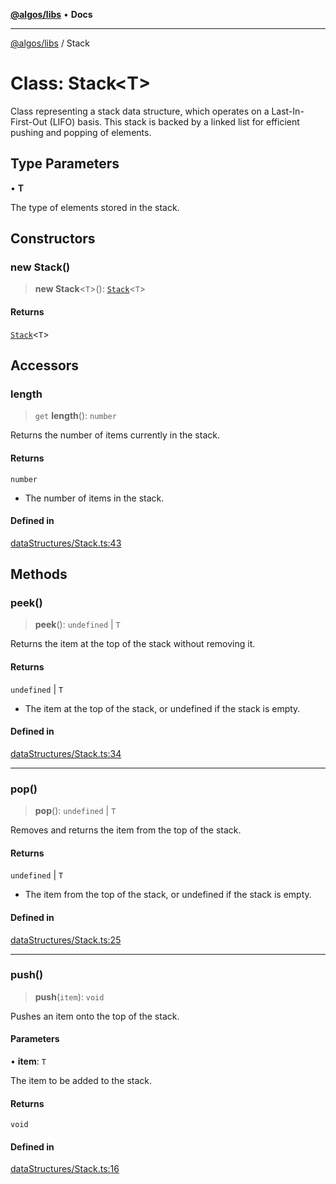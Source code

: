 [**@algos/libs**](../README.md) • **Docs**

***

[@algos/libs](../globals.md) / Stack

# Class: Stack\<T\>

Class representing a stack data structure, which operates on a Last-In-First-Out (LIFO) basis.
This stack is backed by a linked list for efficient pushing and popping of elements.

## Type Parameters

• **T**

The type of elements stored in the stack.

## Constructors

### new Stack()

> **new Stack**\<`T`\>(): [`Stack`](Stack.md)\<`T`\>

#### Returns

[`Stack`](Stack.md)\<`T`\>

## Accessors

### length

> `get` **length**(): `number`

Returns the number of items currently in the stack.

#### Returns

`number`

- The number of items in the stack.

#### Defined in

[dataStructures/Stack.ts:43](https://github.com/vladbasin/algos/blob/896f4802dfe6dc549179fbc3b973d06095c49e3e/libs/algos/src/lib/dataStructures/Stack.ts#L43)

## Methods

### peek()

> **peek**(): `undefined` \| `T`

Returns the item at the top of the stack without removing it.

#### Returns

`undefined` \| `T`

- The item at the top of the stack, or undefined if the stack is empty.

#### Defined in

[dataStructures/Stack.ts:34](https://github.com/vladbasin/algos/blob/896f4802dfe6dc549179fbc3b973d06095c49e3e/libs/algos/src/lib/dataStructures/Stack.ts#L34)

***

### pop()

> **pop**(): `undefined` \| `T`

Removes and returns the item from the top of the stack.

#### Returns

`undefined` \| `T`

- The item from the top of the stack, or undefined if the stack is empty.

#### Defined in

[dataStructures/Stack.ts:25](https://github.com/vladbasin/algos/blob/896f4802dfe6dc549179fbc3b973d06095c49e3e/libs/algos/src/lib/dataStructures/Stack.ts#L25)

***

### push()

> **push**(`item`): `void`

Pushes an item onto the top of the stack.

#### Parameters

• **item**: `T`

The item to be added to the stack.

#### Returns

`void`

#### Defined in

[dataStructures/Stack.ts:16](https://github.com/vladbasin/algos/blob/896f4802dfe6dc549179fbc3b973d06095c49e3e/libs/algos/src/lib/dataStructures/Stack.ts#L16)
